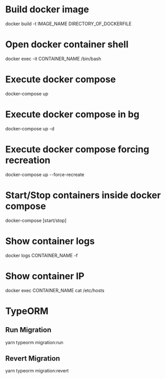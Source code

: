# Build docker image

docker build -t IMAGE_NAME DIRECTORY_OF_DOCKERFILE

# Open docker container shell

docker exec -it CONTAINER_NAME /bin/bash

# Execute docker compose

docker-compose up

# Execute docker compose in bg

docker-compose up -d

# Execute docker compose forcing recreation

docker-compose up --force-recreate

# Start/Stop containers inside docker compose

docker-compose [start/stop]

# Show container logs

docker logs CONTAINER_NAME -f

# Show container IP

docker exec CONTAINER_NAME cat /etc/hosts

# TypeORM

## Run Migration
yarn typeorm migration:run

## Revert Migration
yarn typeorm migration:revert